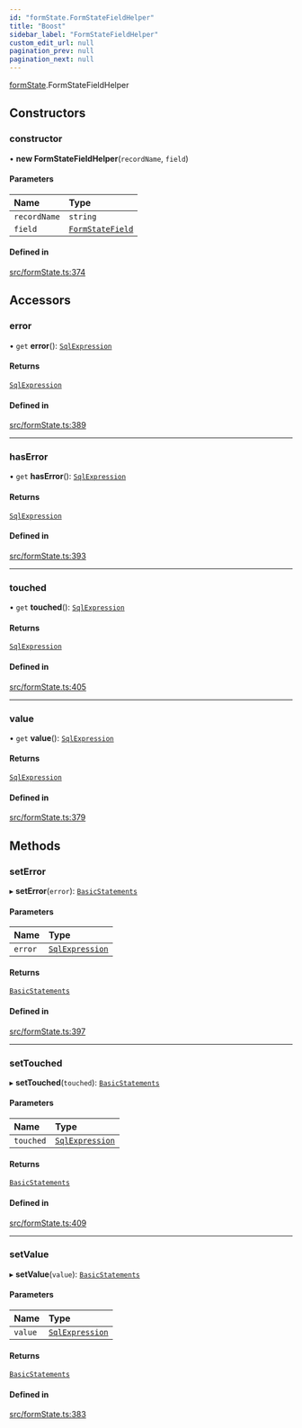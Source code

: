 ```yaml
---
id: "formState.FormStateFieldHelper"
title: "Boost"
sidebar_label: "FormStateFieldHelper"
custom_edit_url: null
pagination_prev: null
pagination_next: null
---
```


[formState](../namespaces/formState.md).FormStateFieldHelper

## Constructors

### constructor

• **new FormStateFieldHelper**(`recordName`, `field`)

#### Parameters

| Name | Type |
| :------ | :------ |
| `recordName` | `string` |
| `field` | [`FormStateField`](../interfaces/formState.FormStateField.md) |

#### Defined in

[src/formState.ts:374](https://github.com/yolmio/boost/blob/5cada48/src/formState.ts#L374)

## Accessors

### error

• `get` **error**(): [`SqlExpression`](../namespaces/yom.md#sqlexpression)

#### Returns

[`SqlExpression`](../namespaces/yom.md#sqlexpression)

#### Defined in

[src/formState.ts:389](https://github.com/yolmio/boost/blob/5cada48/src/formState.ts#L389)

___

### hasError

• `get` **hasError**(): [`SqlExpression`](../namespaces/yom.md#sqlexpression)

#### Returns

[`SqlExpression`](../namespaces/yom.md#sqlexpression)

#### Defined in

[src/formState.ts:393](https://github.com/yolmio/boost/blob/5cada48/src/formState.ts#L393)

___

### touched

• `get` **touched**(): [`SqlExpression`](../namespaces/yom.md#sqlexpression)

#### Returns

[`SqlExpression`](../namespaces/yom.md#sqlexpression)

#### Defined in

[src/formState.ts:405](https://github.com/yolmio/boost/blob/5cada48/src/formState.ts#L405)

___

### value

• `get` **value**(): [`SqlExpression`](../namespaces/yom.md#sqlexpression)

#### Returns

[`SqlExpression`](../namespaces/yom.md#sqlexpression)

#### Defined in

[src/formState.ts:379](https://github.com/yolmio/boost/blob/5cada48/src/formState.ts#L379)

## Methods

### setError

▸ **setError**(`error`): [`BasicStatements`](statements.BasicStatements.md)

#### Parameters

| Name | Type |
| :------ | :------ |
| `error` | [`SqlExpression`](../namespaces/yom.md#sqlexpression) |

#### Returns

[`BasicStatements`](statements.BasicStatements.md)

#### Defined in

[src/formState.ts:397](https://github.com/yolmio/boost/blob/5cada48/src/formState.ts#L397)

___

### setTouched

▸ **setTouched**(`touched`): [`BasicStatements`](statements.BasicStatements.md)

#### Parameters

| Name | Type |
| :------ | :------ |
| `touched` | [`SqlExpression`](../namespaces/yom.md#sqlexpression) |

#### Returns

[`BasicStatements`](statements.BasicStatements.md)

#### Defined in

[src/formState.ts:409](https://github.com/yolmio/boost/blob/5cada48/src/formState.ts#L409)

___

### setValue

▸ **setValue**(`value`): [`BasicStatements`](statements.BasicStatements.md)

#### Parameters

| Name | Type |
| :------ | :------ |
| `value` | [`SqlExpression`](../namespaces/yom.md#sqlexpression) |

#### Returns

[`BasicStatements`](statements.BasicStatements.md)

#### Defined in

[src/formState.ts:383](https://github.com/yolmio/boost/blob/5cada48/src/formState.ts#L383)

